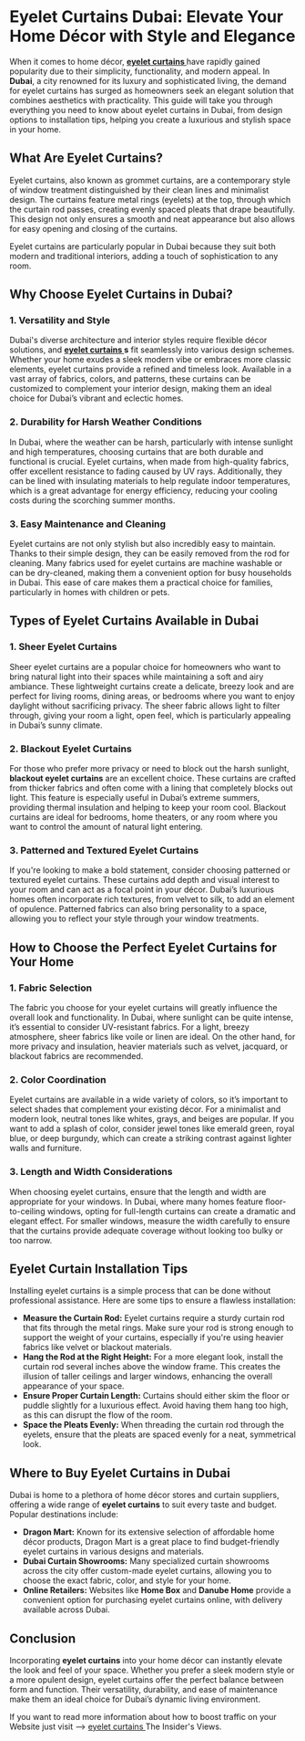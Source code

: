 <!DOCTYPE html>
<html lang="en">
<head>
    <meta charset="UTF-8">
    <meta name="viewport" content="width=device-width, initial-scale=1.0">
    <title>Eyelet Curtains Dubai: Elevate Your Home Décor with Style and Elegance</title>
</head>
<body>

<h1><strong>Eyelet Curtains Dubai: Elevate Your Home Décor with Style and Elegance</strong></h1>

<p>When it comes to home décor, <strong> <a href="https://curtainindubai.ae/eyelet-curtains/"> eyelet curtains </a></strong> have rapidly gained popularity due to their simplicity, functionality, and modern appeal. In <strong>Dubai</strong>, a city renowned for its luxury and sophisticated living, the demand for eyelet curtains has surged as homeowners seek an elegant solution that combines aesthetics with practicality. This guide will take you through everything you need to know about eyelet curtains in Dubai, from design options to installation tips, helping you create a luxurious and stylish space in your home.</p>

<h2><strong>What Are Eyelet Curtains?</strong></h2>

<p>Eyelet curtains, also known as grommet curtains, are a contemporary style of window treatment distinguished by their clean lines and minimalist design. The curtains feature metal rings (eyelets) at the top, through which the curtain rod passes, creating evenly spaced pleats that drape beautifully. This design not only ensures a smooth and neat appearance but also allows for easy opening and closing of the curtains.</p>

<p>Eyelet curtains are particularly popular in Dubai because they suit both modern and traditional interiors, adding a touch of sophistication to any room.</p>

<h2><strong>Why Choose Eyelet Curtains in Dubai?</strong></h2>

<h3><strong>1. Versatility and Style</strong></h3>

<p>Dubai's diverse architecture and interior styles require flexible décor solutions, and <strong><a href="https://curtainindubai.ae/eyelet-curtains/"> eyelet curtains </a>s</strong> fit seamlessly into various design schemes. Whether your home exudes a sleek modern vibe or embraces more classic elements, eyelet curtains provide a refined and timeless look. Available in a vast array of fabrics, colors, and patterns, these curtains can be customized to complement your interior design, making them an ideal choice for Dubai’s vibrant and eclectic homes.</p>

<h3><strong>2. Durability for Harsh Weather Conditions</strong></h3>

<p>In Dubai, where the weather can be harsh, particularly with intense sunlight and high temperatures, choosing curtains that are both durable and functional is crucial. Eyelet curtains, when made from high-quality fabrics, offer excellent resistance to fading caused by UV rays. Additionally, they can be lined with insulating materials to help regulate indoor temperatures, which is a great advantage for energy efficiency, reducing your cooling costs during the scorching summer months.</p>

<h3><strong>3. Easy Maintenance and Cleaning</strong></h3>

<p>Eyelet curtains are not only stylish but also incredibly easy to maintain. Thanks to their simple design, they can be easily removed from the rod for cleaning. Many fabrics used for eyelet curtains are machine washable or can be dry-cleaned, making them a convenient option for busy households in Dubai. This ease of care makes them a practical choice for families, particularly in homes with children or pets.</p>

<h2><strong>Types of Eyelet Curtains Available in Dubai</strong></h2>

<h3><strong>1. Sheer Eyelet Curtains</strong></h3>

<p>Sheer eyelet curtains are a popular choice for homeowners who want to bring natural light into their spaces while maintaining a soft and airy ambiance. These lightweight curtains create a delicate, breezy look and are perfect for living rooms, dining areas, or bedrooms where you want to enjoy daylight without sacrificing privacy. The sheer fabric allows light to filter through, giving your room a light, open feel, which is particularly appealing in Dubai’s sunny climate.</p>

<h3><strong>2. Blackout Eyelet Curtains</strong></h3>

<p>For those who prefer more privacy or need to block out the harsh sunlight, <strong>blackout eyelet curtains</strong> are an excellent choice. These curtains are crafted from thicker fabrics and often come with a lining that completely blocks out light. This feature is especially useful in Dubai’s extreme summers, providing thermal insulation and helping to keep your room cool. Blackout curtains are ideal for bedrooms, home theaters, or any room where you want to control the amount of natural light entering.</p>

<h3><strong>3. Patterned and Textured Eyelet Curtains</strong></h3>

<p>If you're looking to make a bold statement, consider choosing patterned or textured eyelet curtains. These curtains add depth and visual interest to your room and can act as a focal point in your décor. Dubai’s luxurious homes often incorporate rich textures, from velvet to silk, to add an element of opulence. Patterned fabrics can also bring personality to a space, allowing you to reflect your style through your window treatments.</p>

<h2><strong>How to Choose the Perfect Eyelet Curtains for Your Home</strong></h2>

<h3><strong>1. Fabric Selection</strong></h3>

<p>The fabric you choose for your eyelet curtains will greatly influence the overall look and functionality. In Dubai, where sunlight can be quite intense, it’s essential to consider UV-resistant fabrics. For a light, breezy atmosphere, sheer fabrics like voile or linen are ideal. On the other hand, for more privacy and insulation, heavier materials such as velvet, jacquard, or blackout fabrics are recommended.</p>

<h3><strong>2. Color Coordination</strong></h3>

<p>Eyelet curtains are available in a wide variety of colors, so it’s important to select shades that complement your existing décor. For a minimalist and modern look, neutral tones like whites, grays, and beiges are popular. If you want to add a splash of color, consider jewel tones like emerald green, royal blue, or deep burgundy, which can create a striking contrast against lighter walls and furniture.</p>

<h3><strong>3. Length and Width Considerations</strong></h3>

<p>When choosing eyelet curtains, ensure that the length and width are appropriate for your windows. In Dubai, where many homes feature floor-to-ceiling windows, opting for full-length curtains can create a dramatic and elegant effect. For smaller windows, measure the width carefully to ensure that the curtains provide adequate coverage without looking too bulky or too narrow.</p>

<h2><strong>Eyelet Curtain Installation Tips</strong></h2>

<p>Installing eyelet curtains is a simple process that can be done without professional assistance. Here are some tips to ensure a flawless installation:</p>

<ul>
    <li><strong>Measure the Curtain Rod:</strong> Eyelet curtains require a sturdy curtain rod that fits through the metal rings. Make sure your rod is strong enough to support the weight of your curtains, especially if you're using heavier fabrics like velvet or blackout materials.</li>
    <li><strong>Hang the Rod at the Right Height:</strong> For a more elegant look, install the curtain rod several inches above the window frame. This creates the illusion of taller ceilings and larger windows, enhancing the overall appearance of your space.</li>
    <li><strong>Ensure Proper Curtain Length:</strong> Curtains should either skim the floor or puddle slightly for a luxurious effect. Avoid having them hang too high, as this can disrupt the flow of the room.</li>
    <li><strong>Space the Pleats Evenly:</strong> When threading the curtain rod through the eyelets, ensure that the pleats are spaced evenly for a neat, symmetrical look.</li>
</ul>

<h2><strong>Where to Buy Eyelet Curtains in Dubai</strong></h2>

<p>Dubai is home to a plethora of home décor stores and curtain suppliers, offering a wide range of <strong>eyelet curtains</strong> to suit every taste and budget. Popular destinations include:</p>

<ul>
    <li><strong>Dragon Mart:</strong> Known for its extensive selection of affordable home décor products, Dragon Mart is a great place to find budget-friendly eyelet curtains in various designs and materials.</li>
    <li><strong>Dubai Curtain Showrooms:</strong> Many specialized curtain showrooms across the city offer custom-made eyelet curtains, allowing you to choose the exact fabric, color, and style for your home.</li>
    <li><strong>Online Retailers:</strong> Websites like <strong>Home Box</strong> and <strong>Danube Home</strong> provide a convenient option for purchasing eyelet curtains online, with delivery available across Dubai.</li>
</ul>

<h2><strong>Conclusion</strong></h2>

<p>Incorporating <strong>eyelet curtains</strong> into your home décor can instantly elevate the look and feel of your space. Whether you prefer a sleek modern style or a more opulent design, eyelet curtains offer the perfect balance between form and function. Their versatility, durability, and ease of maintenance make them an ideal choice for Dubai’s dynamic living environment.</p>

<p>If you want to read more information about how to boost traffic on your Website just visit --> <a href="https://curtainindubai.ae/eyelet-curtains/"> eyelet curtains </a>The Insider's Views</a>.</p>

</body>
</html>
